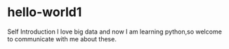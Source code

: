# hello-world1
Self Introduction
I love big data and now I am learning python,so welcome to communicate with me about these.
